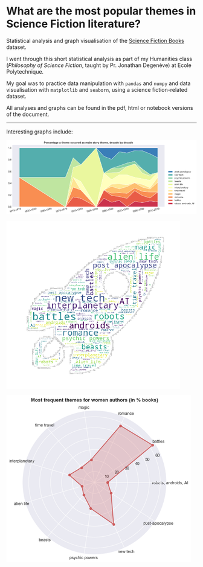 # What are the most popular themes in Science Fiction literature?

Statistical analysis and graph visualisation of the [Science Fiction Books](http://www.casos.cs.cmu.edu/tools/datasets/internal/index.php) dataset.

I went through this short statistical analysis as part of my Humanities class (_Philosophy of Science Fiction_, taught by Pr. Jonathan Degenève) at Ecole Polytechnique.

My goal was to practice data manipulation with `pandas` and `numpy` and data visualisation with `matplotlib` and `seaborn`, using a science fiction-related dataset.

All analyses and graphs can be found in the pdf, html or notebook versions of the document.

---

Interesting graphs include:

![Evolution](contents/Evolution)

![Wordcloud](contents/Wordcloud)  

![Women authors](contents/Women)

